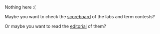 Nothing here :(

Maybe you want to check the [scoreboard](./scoreboard) of the labs and term contests?

Or maybe you want to read the [editorial](./book) of them?
